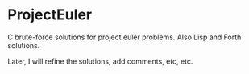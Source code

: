 # ProjectEuler
C brute-force solutions for project euler problems.
Also Lisp and Forth solutions.

Later, I will refine the solutions, add comments, etc, etc.
